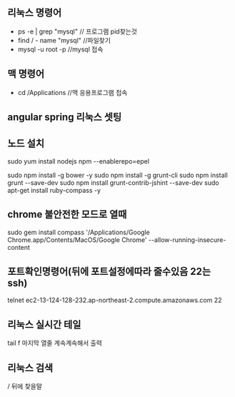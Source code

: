 ## 리눅스 명령어
* ps -e | grep "mysql" // 프로그램 pid찾는것
* find / - name "mysql" //파일찾기
* mysql -u root -p //mysql 접속


## 맥 명령어
* cd /Applications //맥 응용프로그램 접속


## angular spring 리눅스 셋팅

## 노드 설치
sudo yum install nodejs npm --enablerepo=epel

sudo npm install -g bower -y
sudo npm install -g grunt-cli
sudo npm install grunt --save-dev
sudo npm install grunt-contrib-jshint --save-dev
sudo apt-get install ruby-compass -y

## chrome 불안전한 모드로 열때

sudo gem install compass
'/Applications/Google Chrome.app/Contents/MacOS/Google Chrome' --allow-running-insecure-content


## 포트확인명령어(뒤에 포트설정에따라 줄수있음 22는 ssh)
telnet ec2-13-124-128-232.ap-northeast-2.compute.amazonaws.com 22
## 리눅스 실시간 테일
tail f  마지막 열줄 계속계속해서 출력
## 리눅스 검색
/  뒤에 찾을말
